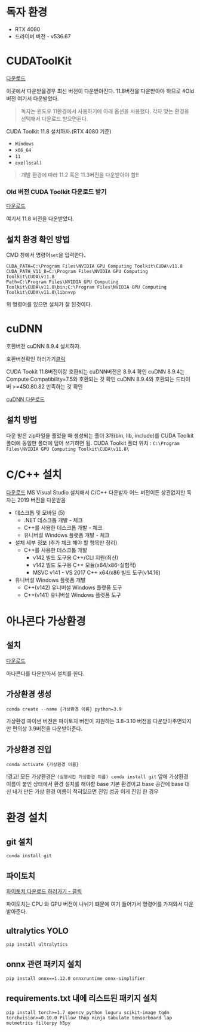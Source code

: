 

# 독자 환경
- RTX 4080
- 드라이버 버전 - v536.67
# CUDAToolKit
[다운로드](https://developer.nvidia.com/cuda-downloads) 

이곳에서 다운받을경우 최신 버전이 다운받아진다. 11.8버전을 다운받아야 하므로 #Old 버전 여기서 다운받았다.

>독자는 윈도우 11환경에서 사용하기에 아래 옵션을 사용했다. 각자 맞는 환경을 선택해서 다운로드 받으면된다.

CUDA Toolkit 11.8 설치하자.(RTX 4080 기준)

- `Windows` 
- `x86_64` 
- `11` 
- `exe(local)`

>개발 환경에 따라 11.2 혹은 11.3버전을 다운받아야 함!!

### Old 버전 CUDA Toolkit 다운로드 받기

[다운로드](https://developer.nvidia.com/cuda-toolkit-archive)

여기서 11.8 버전을 다운받았다.
## 설치 환경 확인 방법

CMD 창에서 명령어`set`을 입력한다.

```
CUDA_PATH=C:\Program Files\NVIDIA GPU Computing Toolkit\CUDA\v11.8
CUDA_PATH_V11_8=C:\Program Files\NVIDIA GPU Computing Toolkit\CUDA\v11.8
Path=C:\Program Files\NVIDIA GPU Computing Toolkit\CUDA\v11.8\bin;C:\Program Files\NVIDIA GPU Computing Toolkit\CUDA\v11.8\libnvvp
```
위 명령어를 있으면 설치가 잘 된것이다.

# cuDNN
호환버전 cuDNN 8.9.4 설치하자.

호환버전확인 하러가기[클릭](https://docs.nvidia.com/deeplearning/cudnn/support-matrix/index.html)

CUDA Tookit 11.8버전이랑 호환되는 cuDNN버전은 8.9.4 확인
cuDNN 8.9.4는 Compute Compatibility=7.5와 호환되는 것 확인
cuDNN 8.9.4와 호환되는 드라이버 >=450.80.82 만족하는 것 확인

[cuDNN 다운로드](https://developer.nvidia.com/rdp/cudnn-download)

## 설치 방법 
다운 받은 zip파일을 풀었을 때 생성되는 폴더 3개(bin, lib, include)를
CUDA Toolkit 폴더에 동일한 폴더에 덮어 쓰기하면 됨.
CUDA Toolkit 폴더 위치 : `C:\Program Files\NVIDIA GPU Computing Toolkit\CUDA\v11.8\`

# C/C++ 설치
[다운로드](https://visualstudio.microsoft.com/ko/vs/older-downloads/)
MS Visual Studio 설치해서 C/C++ 다운받자
어느 버전이든 상관없지만 독자는 2019 버전을 다운받음
- 데스크톱 및 모바일 (5)
	- .NET 데스크톱 개발 - 체크
	- C++를 사용한 데스크톱 개발 - 체크
	- 유니버설 Windows 플랫폼 개발 - 체크
- 설체 세부 정보 (추가 체크 해야 할 항목만 정리)
	- C++를 사용한 데스크톱 개발
		- v142 빌드 도구용 C++/CLI 지원(최신)
		- v142 빌드 도구용 C++ 모듈(x64/x86-실험적)
		- MSVC v141 - VS 2017 C++ x64/x86 빌드 도구(v14.16)
- 유니버설 Windows 플랫폼 개발
	- C++(v142) 유니버설 Windows 플랫폼 도구
	- C++(v141) 유니버설 Windows 플랫폼 도구
# 아나콘다 가상환경
## 설치

[다운로드](https://www.anaconda.com/download)

아나콘다를 다운받아서 설치를 한다.

## 가상환경 생성
``` Anaconda prompt
conda create --name {가상환경 이름} python=3.9
```
가상환경 파이썬 버전은 파이토치 버전이 지원하는 3.8-3.10 버전을 다운받아주면되지만 편의상 3.9버전을 다운받아준다.
## 가상환경 진입
```
conda activate {가상환경 이름}
```

!경고!
모든 가상환경은
`(실행시킨 가상환경 이름) conda install git`
앞에 가상환경 이름이 붙인 상태에서 환경 설치를 해야함
base 기본 환경이고 base 공간에 base 대신 내가 만든 가상 환경 이름이 적혀있으면 진입 성공
이게 진입 한 경우
# 환경 설치
## git 설치
``` conda
conda install git
```
## 파이토치
[파이토치 다운로드 하러가기 - 클릭](https://pytorch.org/get-started/locally/)

파이토치는 CPU 와 GPU 버전이 나뉘기 떄문에 여기 들어가서 명령어를 가져와서 다운받아준다.

## ultralytics YOLO
``` 
pip install ultralytics
```

## onnx 관련 패키지 설치
```
pip install onnx==1.12.0 onnxruntime onnx-simplifier
```

## requirements.txt 내에 리스트된 패키지 설치
```
pip install torch>=1.7 opencv_python loguru scikit-image tqdm torchvision>=0.10.0 Pillow thop ninja tabulate tensorboard lap motmetrics filterpy h5py
```

